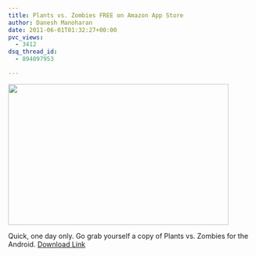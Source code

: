 ```yaml
---
title: Plants vs. Zombies FREE on Amazon App Store
author: Danesh Manoharan
date: 2011-06-01T01:32:27+00:00
pvc_views:
  - 3412
dsq_thread_id:
  - 894097953

---
```

[<img loading="lazy" class="alignnone size-medium wp-image-2285" title="pvz-android-free" src="/wp-content/uploads/2011/06/pvz-android-free-450x288.png" alt="" width="450" height="288" srcset="/wp-content/uploads/2011/06/pvz-android-free-450x288.png 450w, /wp-content/uploads/2011/06/pvz-android-free.png 490w" sizes="(max-width: 450px) 100vw, 450px" />][1]

Quick, one day only. Go grab yourself a copy of Plants vs. Zombies for the Android. [Download Link][1]

 [1]: http://www.amazon.com/mobile-apps/b?ie=UTF8&node=2350149011